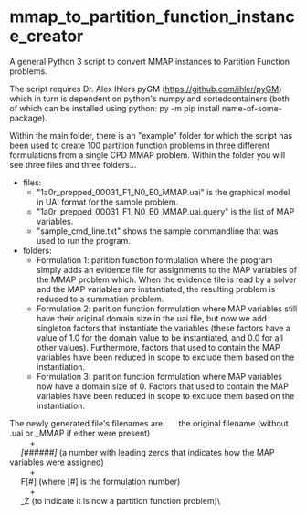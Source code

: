 # mmap_to_partition_function_instance_creator

 A general Python 3 script to convert MMAP instances to Partition Function problems.
 
The script requires Dr. Alex Ihlers pyGM (https://github.com/ihler/pyGM) which in turn is dependent on python's numpy and sortedcontainers (both of which can be installed using python:  py -m pip install name-of-some-package).

Within the main folder, there is an "example" folder for which the script has been used to create 100 partition function problems in three different formulations from a single CPD MMAP problem.  Within the folder you will see three files and three folders...

+ files:
    * "1a0r_prepped_00031_F1_N0_E0_MMAP.uai" is the graphical model in UAI format for the sample problem.
    * "1a0r_prepped_00031_F1_N0_E0_MMAP.uai.query" is the list of MAP variables.
    * "sample_cmd_line.txt" shows the sample commandline that was used to run the program.
+ folders:
    * Formulation 1: parition function formulation where the program simply adds an evidence file for assignments to the MAP variables of the MMAP problem which.  When the evidence file is read by a solver and the MAP variables are instantiated, the resulting problem is reduced to a summation problem.
    * Formulation 2: parition function formulation where MAP variables still have their original domain size in the uai file, but now we add singleton factors that instantiate the variables (these factors have a value of 1.0 for the domain value to be instantiated, and 0.0 for all other values).  Furthermore, factors that used to contain the MAP variables have been reduced in scope to exclude them based on the instantiation.
    * Formulation 3: parition function formulation where MAP variables now have a domain size of 0.  Factors that used to contain the MAP variables have been reduced in scope to exclude them based on the instantiation.

The newly generated file's filenames are: 
&nbsp;&nbsp;&nbsp;&nbsp;	the original filename (without .uai or _MMAP if either were present) \
&nbsp;&nbsp;&nbsp;&nbsp;&nbsp;&nbsp;&nbsp;&nbsp;		+ \
&nbsp;&nbsp;&nbsp;&nbsp;	_[######]_ (a number with leading zeros that indicates how the MAP variables were assigned)\
&nbsp;&nbsp;&nbsp;&nbsp;&nbsp;&nbsp;&nbsp;&nbsp;		+ \
&nbsp;&nbsp;&nbsp;&nbsp;	F[#] (where [#] is the formulation number) \
&nbsp;&nbsp;&nbsp;&nbsp;&nbsp;&nbsp;&nbsp;&nbsp;		+ \
&nbsp;&nbsp;&nbsp;&nbsp;	_Z (to indicate it is now a partition function problem)\
